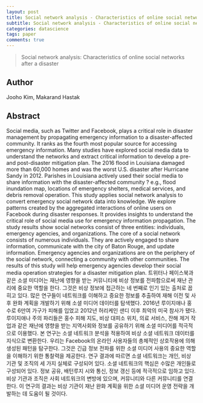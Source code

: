 ```yaml
---
layout: post
title: Social network analysis - Characteristics of online social networks after a disaster
subtitle: Social network analysis - Characteristics of online social networks after a disaster
categories: datascience
tags: paper
comments: true
---
```


> Social network analysis: Characteristics of online social networks after a disaster

## Author
Jooho Kim, Makarand Hastak

## Abstract
Social media, such as Twitter and Facebook, plays a critical role in disaster management by propagating emergency information to a disaster-affected community. It ranks as the fourth most popular source for accessing emergency information. Many studies have explored social media data to understand the networks and extract critical information to develop a pre- and post-disaster mitigation plan. The 2016 flood in Louisiana damaged more than 60,000 homes and was the worst U.S. disaster after Hurricane Sandy in 2012. Parishes in Louisiana actively used their social media to share information with the disaster-affected community ? e.g., flood inundation map, locations of emergency shelters, medical services, and debris removal operation. This study applies social network analysis to convert emergency social network data into knowledge. We explore patterns created by the aggregated interactions of online users on Facebook during disaster responses. It provides insights to understand the critical role of social media use for emergency information propagation. The study results show social networks consist of three entities: individuals, emergency agencies, and organizations. The core of a social network consists of numerous individuals. They are actively engaged to share information, communicate with the city of Baton Rouge, and update information. Emergency agencies and organizations are on the periphery of the social network, connecting a community with other communities. The results of this study will help emergency agencies develop their social media operation strategies for a disaster mitigation plan.
트위터나 페이스북과 같은 소셜 미디어는 재난에 영향을 받는 커뮤니티에 비상 정보를 전파함으로써 재난 관리에 중요한 역할을 한다. 그것은 비상 정보에 접근하는 네 번째로 인기 있는 출처로 꼽히고 있다. 많은 연구들이 네트워크를 이해하고 중요한 정보를 추출하여 재해 이전 및 사후 완화 계획을 개발하기 위해 소셜 미디어 데이터를 탐색했다. 2016년 루이지애나 홍수로 6만여 가구가 피해를 입었고 2012년 허리케인 샌디 이후 최악의 미국 참사가 됐다. 루이지애나 주의 파리들은 홍수 피해 지도, 비상 대피소 위치, 의료 서비스, 잔해 제거 작업과 같은 재난에 영향을 받는 지역사회와 정보를 공유하기 위해 소셜 미디어를 적극적으로 이용했다. 본 연구는 소셜 네트워크 분석을 적용하여 비상 소셜 네트워크 데이터를 지식으로 변환한다. 우리는 Facebook의 온라인 사용자들의 총체적인 상호작용에 의해 생성된 패턴을 탐구한다. 그것은 긴급 정보 전파를 위한 소셜 미디어 사용의 중요한 역할을 이해하기 위한 통찰력을 제공한다. 연구 결과에 따르면 소셜 네트워크는 개인, 비상 기관 및 조직의 세 가지 실체로 구성되어 있다. 소셜 네트워크의 핵심은 수많은 개인들로 구성되어 있다. 정보 공유, 배턴루지 시와 통신, 정보 갱신 등에 적극적으로 임하고 있다. 비상 기관과 조직은 사회 네트워크의 변방에 있으며, 커뮤니티와 다른 커뮤니티를 연결한다. 이 연구의 결과는 비상 기관이 재난 완화 계획을 위한 소셜 미디어 운영 전략을 개발하는 데 도움이 될 것이다.
